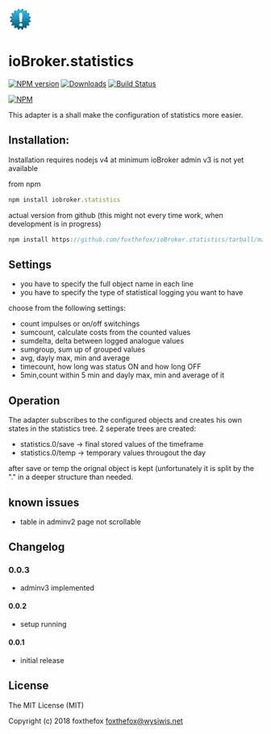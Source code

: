 ![Logo](admin/statistics.png)
# ioBroker.statistics

[![NPM version](http://img.shields.io/npm/v/iobroker.statistics.svg)](https://www.npmjs.com/package/iobroker.statistics)
[![Downloads](https://img.shields.io/npm/dm/iobroker.statistics.svg)](https://www.npmjs.com/package/iobroker.statistics)
[![Build Status](https://travis-ci.org/foxthefox/iobroker.statistics.svg?branch=master)](https://travis-ci.org/foxthefox/iobroker.statistics)

[![NPM](https://nodei.co/npm/iobroker.statistics.png?downloads=true)](https://nodei.co/npm/iobroker.statistics/)

This adapter is a shall make the configuration of statistics more easier. 

## Installation:
Installation requires nodejs v4 at minimum
ioBroker admin v3 is not yet available

from npm
```javascript
npm install iobroker.statistics
```
actual version from github (this might not every time work, when development is in progress)
```javascript
npm install https://github.com/foxthefox/ioBroker.statistics/tarball/master --production
```

## Settings
* you have to specify the full object name in each line
* you have to specify the type of statistical logging you want to have

choose from the following settings:

* count impulses or on/off switchings
* sumcount, calculate costs from the counted values
* sumdelta, delta between logged analogue values
* sumgroup, sum up of grouped values
* avg, dayly max, min and average
* timecount, how long was status ON and how long OFF
* 5min,count within 5 min and dayly max, min and average of it

## Operation
The adapter subscribes to the configured objects and creates his own states in the statistics tree.
2 seperate trees are created:

* statistics.0/save -> final stored values of the timeframe
* statistics.0/temp -> temporary values througout the day

after save or temp the orignal object is kept (unfortunately it is split by the "." in a deeper structure than needed.

## known issues

* table in adminv2 page not scrollable

## Changelog
### 0.0.3
* adminv3 implemented

#### 0.0.2
* setup running

#### 0.0.1
* initial release 

## License

The MIT License (MIT)

Copyright (c) 2018 foxthefox <foxthefox@wysiwis.net>

